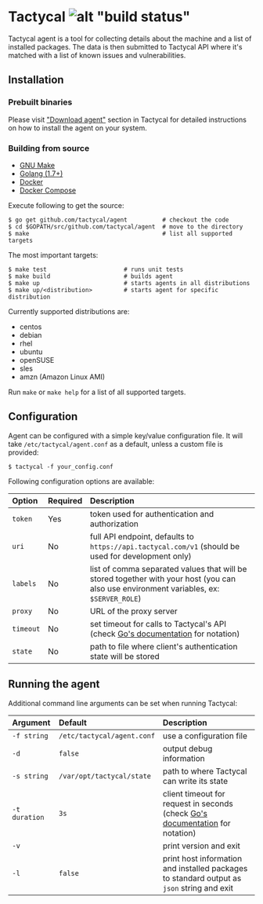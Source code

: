 # Tactycal ![alt "build status"](https://travis-ci.org/tactycal/agent.svg?branch=master "build status")

Tactycal agent is a tool for collecting details about the machine and a list of installed packages. The data is then submitted to Tactycal API where it's matched with a list of known issues and vulnerabilities.

## Installation

### Prebuilt binaries

Please visit ["Download agent"](https://app.tactycal.com/docs/agents) section in Tactycal for detailed instructions on how to install the agent on your system.

### Building from source

* [GNU Make](https://www.gnu.org/software/make/)
* [Golang (1.7+)](https://www.golang.org/)
* [Docker](https://www.docker.com/)
* [Docker Compose](https://docs.docker.com/compose/)

Execute following to get the source:

```
$ go get github.com/tactycal/agent          # checkout the code
$ cd $GOPATH/src/github.com/tactycal/agent  # move to the directory
$ make                                      # list all supported targets
```

The most important targets:

```
$ make test                      # runs unit tests
$ make build                     # builds agent 
$ make up                        # starts agents in all distributions
$ make up/<distribution>         # starts agent for specific distribution
```

Currently supported distributions are:

* centos
* debian
* rhel
* ubuntu
* openSUSE
* sles
* amzn (Amazon Linux AMI)

Run `make` or `make help` for a list of all supported targets.

## Configuration

Agent can be configured with a simple key/value configuration file. It will take `/etc/tactycal/agent.conf` as a default, unless a custom file is provided:

```
$ tactycal -f your_config.conf
```

Following configuration options are available:

| Option    | Required | Description |
|:----------|:---------|:------------|
| `token`   | Yes      | token used for authentication and authorization |
| `uri`     | No       | full API endpoint, defaults to `https://api.tactycal.com/v1` (should be used for development only) |
| `labels`  | No       | list of comma separated values that will be stored together with your host (you can also use environment variables, ex: `$SERVER_ROLE`) |
| `proxy`   | No       | URL of the proxy server |
| `timeout` | No       | set timeout for calls to Tactycal's API (check [Go's documentation](https://golang.org/pkg/time/#ParseDuration) for notation) |
| `state`   | No       | path to file where client's authentication state will be stored |

## Running the agent

Additional command line arguments can be set when running Tactycal:

| Argument      | Default                    | Description |
|:--------------|:---------------------------|:------------|
| `-f string`   | `/etc/tactycal/agent.conf` | use a configuration file |
| `-d`          |  `false`                   | output debug information |
| `-s string`   | `/var/opt/tactycal/state`  | path to where Tactycal can write its state |
| `-t duration` |  `3s`                      | client timeout for request in seconds (check [Go's documentation](https://golang.org/pkg/time/#ParseDuration) for notation) |
| `-v`          |                            | print version and exit |
| `-l`          | `false`                    | print host information and installed packages to standard output as `json` string and exit |
